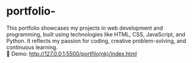 # portfolio-
This portfolio showcases my projects in web development and programming, built using technologies like HTML, CSS, JavaScript, and Python. It reflects my passion for coding, creative problem-solving, and continuous learning.<br>
🔗 Demo: http://127.0.0.1:5500/portfilo(nk)/index.html

